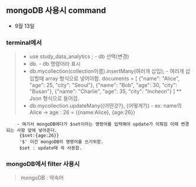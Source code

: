 ## mongoDB 사용시 command

- 9월 13일 
### terminal에서 
> - use study_data_analytics ;
     - db 선택(변경)
> - db. 
     - db 명령어라 표시
> - db.mycollection(collection이름).insertMany(여러개 삽입);
     - 여러개 삽입할때
        array 형식으로 넣어야함. 
            documents = [
            {"name": "Alice", "age": 25, "city": "Seoul"},
            {"name": "Bob", "age": 30, "city": "Busan"},
            {"name": "Charlie", "age": 35, "city": "Incheon"}
]
        ** Json 형식으로 들어감. 
> - db.mycollection.updateMany({어떤것?}, {어떻게?})
     - ex: name의 Alice → age : 26
        = ({name:Alice}, {age:26})

        - 여기서 mongoDB에다가 $set이라는 명령어를 입력해야 update가 이뤄짐 이때 변경되는 사항 앞에 넣어준다. 
         {$set:{age:26}}
         '$' 이건 mongoDB의 명령어를 쓰기위함. 
         $set : update때 꼭 사용함. 
### mongoDB에서 filter 사용시 
> mongoDB : 약속어
